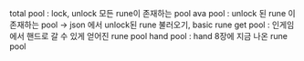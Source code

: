 total pool : lock, unlock 모든 rune이 존재하는 pool
ava pool : unlock 된 rune 이 존재하는 pool -> json 에서 unlock된 rune 불러오기, basic rune
get pool : 인게임에서 핸드로 갈 수 있게 얻어진 rune pool 
hand pool : hand 8장에 지금 나온 rune pool
